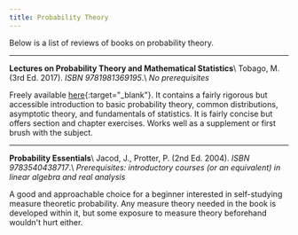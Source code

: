 ```yaml
---
title: Probability Theory
---
```


Below is a list of reviews of books on probability theory.

---
**Lectures on Probability Theory and Mathematical Statistics**\\
Tobago, M. (3rd Ed. 2017). *ISBN 9781981369195*.\\
*No prerequisites*

Freely available [here](https://www.statlect.com/){:target="_blank"}. It contains a fairly rigorous but accessible introduction to basic probability theory, common distributions, asymptotic theory, and fundamentals of statistics. It is fairly concise but offers section and chapter exercises. Works well as a supplement or first brush with the subject.

---
**Probability Essentials**\\
Jacod, J., Protter, P. (2nd Ed. 2004). *ISBN 9783540438717*.\\
*Prerequisites: introductory courses (or an equivalent) in linear algebra and real analysis*

A good and approachable choice for a beginner interested in self-studying measure theoretic probability. Any measure theory needed in the book is developed within it, but some exposure to measure theory beforehand wouldn't hurt either.
